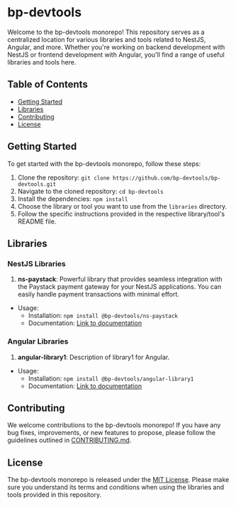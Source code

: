 # bp-devtools

Welcome to the bp-devtools monorepo! This repository serves as a centralized location for various libraries and tools related to NestJS, Angular, and more. Whether you're working on backend development with NestJS or frontend development with Angular, you'll find a range of useful libraries and tools here.

## Table of Contents

- [Getting Started](#getting-started)
- [Libraries](#libraries)
- [Contributing](#contributing)
- [License](#license)

## Getting Started

To get started with the bp-devtools monorepo, follow these steps:

1. Clone the repository: `git clone https://github.com/bp-devtools/bp-devtools.git`
2. Navigate to the cloned repository: `cd bp-devtools`
3. Install the dependencies: `npm install`
4. Choose the library or tool you want to use from the `libraries` directory.
5. Follow the specific instructions provided in the respective library/tool's README file.

## Libraries

### NestJS Libraries

1. **ns-paystack**: Powerful library that provides seamless integration with the Paystack payment gateway for your NestJS applications. You can easily handle payment transactions with minimal effort.
  - Usage:
    - Installation: `npm install @bp-devtools/ns-paystack`
    - Documentation: [Link to documentation](https://github.com/brianpooe/bp-devtools/blob/main/libs/ns-paystack/README.md)

### Angular Libraries

1. **angular-library1**: Description of library1 for Angular.
  - Usage:
    - Installation: `npm install @bp-devtools/angular-library1`
    - Documentation: [Link to documentation](https://github.com/bp-devtools/bp-devtools/tree/main/libraries/angular-library1)

## Contributing

We welcome contributions to the bp-devtools monorepo! If you have any bug fixes, improvements, or new features to propose, please follow the guidelines outlined in [CONTRIBUTING.md](https://github.com/bp-devtools/bp-devtools/blob/main/CONTRIBUTING.md).

## License

The bp-devtools monorepo is released under the [MIT License](https://github.com/bp-devtools/bp-devtools/blob/main/LICENSE). Please make sure you understand its terms and conditions when using the libraries and tools provided in this repository.
